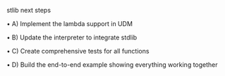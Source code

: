 stlib next steps

•	A) Implement the lambda support in UDM

•	B) Update the interpreter to integrate stdlib

•	C) Create comprehensive tests for all functions

•	D) Build the end-to-end example showing everything working together
